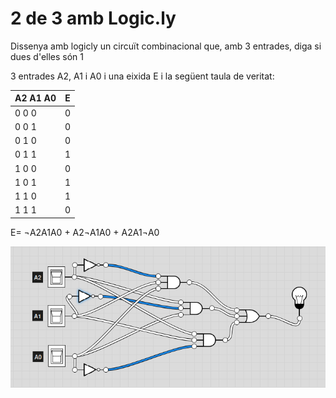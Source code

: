 # 2 de 3 amb Logic.ly
Dissenya amb logicly un circuït combinacional que, amb 3 entrades, diga si dues d'elles són 1

3 entrades A2, A1 i A0 i una eixida E i la següent taula de veritat:

A2 A1 A0 | E
---------|--
 0  0  0 | 0
 0  0  1 | 0
 0  1  0 | 0
 0  1  1 | 1
 1  0  0 | 0
 1  0  1 | 1
 1  1  0 | 1
 1  1  1 | 0

 E= ¬A2A1A0 + A2¬A1A0 + A2A1¬A0 
 
![2de3](/images/2de3.png)
